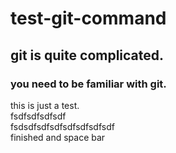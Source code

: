# test-git-command

## git is quite complicated.

### you need to be familiar with git.

this is just a test.  
fsdfsdfsdfsdf  
fsdsdfsdfsdfsdfsdfsdfsdf  
finished and space bar  


